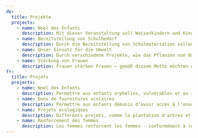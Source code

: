 ```yaml
---
de:
  title: Projekte
  projects:
    - name: Noel des Enfants
      description: Mit dieser Veranstaltung soll Waisenkindern und Kindern aus Familien mit geringem Einkommen ein schönes Weihnachtsfest ermöglicht werden.
    - name: Bereitstellung von Schulbedarf
      description: Durch die Bereitstellung von Schulmaterialien sollen bedürftige Familien mit geringem Einkommen entlastet werden und bedürftigen Kindern der Schulgang ermöglicht werden.
    - name: Unser Einsatz für die Umwelt
      description: Durch verschiedene Projekte, wie das Pflanzen von Bäumen und Müllsammelaktionen, soll der Umwelt ein Stück zurückgegeben werden und ein Beitrag zu Verbesserung der Lebensbedingungen geleistet werden.
    - name: Stärkung von Frauen 
      description: Frauen stärken Frauen – gemäß diesem Motto möchten wir Frauen und Mädchen Weiterbildungen und Podiumsdiskussionen anbieten, um sie in ihrem Alltag und in der Berufswelt zu unterstützen.     
fr:
  title: Projets 
  projects:
    - name: Noel des Enfants
      description: Permettre aux enfants orphelins, vulnérables et ou issus des familles de 05 à 12 ans à revenus faibles d’avoir des belles fêtes de fin d’année.
    - name: Dons de fournitures scolaires
      description: Permettre aux enfants démunis d’avoir accès à l'enseignement de qualité en leur fournissant du matériel scolaire.
    - name: Projets écologiques
      description: Différents projets, comme la plantation d'arbres et le ramassage des déchets, visent à rendre à l'environnement une partie de ce qu'il a été détruit et à contribuer à l'amélioration des conditions de vie.
    - name: Renforcement des femmes
      description: Les femmes renforcent les femmes - conformément à cette devise, nous souhaitons proposer aux femmes et aux jeunes filles des formations continues et des tables rondes afin de les soutenir dans leur vie quotidienne et dans le monde du travail.
---
```

